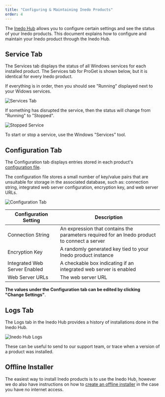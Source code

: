 ```yaml
---
title: "Configuring & Maintaining Inedo Products"
order: 4
---
```


The [Inedo Hub](/docs/installation/windows/desktophub-overview) allows you to configure certain settings and see the status of your Inedo products. This document explains how to configure and maintain your Inedo product through the Inedo Hub. 

## Service Tab
The Services tab displays the status of all Windows services for each installed product. The Services tab for ProGet is shown below, but it is identical for every Inedo product. 

If everything is in order, then you should see "Running" displayed next to your Widows services.

![Services Tab](/resources/docs/serv-config-services.png)

If something has disrupted the service, then the status will change from "Running" to "Stopped".

![Stopped Service](/resources/docs/serv-config-stoppedservice.png)

To start or stop a service, use the Windows "Services" tool.

## Configuration Tab

The Configuration tab displays entries stored in each product's [configuration file](/docs/installation/configuration-files). 

The configuration file stores a small number of key/value pairs that are unsuitable for storage in the associated database, such as: connection string, integrated web server configuration, encryption key, and web server URLs.

![Configuration Tab](/resources/docs/serv-config-configuration.png)

| Configuration Setting | Description|
| --- | --- |
| Connection String | An expression that contains the parameters required for an Inedo product to connect a server |
| Encryption Key | A randomly generated key tied to your Inedo product instance |
| Integrated Web Server Enabled | A checkable box indicating if an integrated web server is enabled |
| Web Server URLs | The web server URL |

**The values under the Configuration tab can be edited by clicking "Change Settings"**.

## Logs Tab
The Logs tab in the Inedo Hub provides a history of installations done in the Inedo Hub.  

![Inedo Hub Logs](/resources/docs/configuring-logs.png)

These can be useful to send to our support team, or trace when a version of a product was installed.

## Offline Installer
The easiest way to install Inedo products is to use the Inedo Hub, however we do also have instructions on how to [create an offline installer](/docs/installation/windows/desktophub-overview/desktophub-offline) in the case you have no internet access. 
